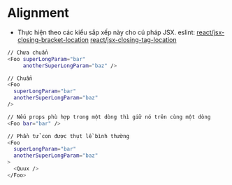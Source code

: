 # Alignment
- Thực hiện theo các kiểu sắp xếp này cho cú pháp JSX. eslint: [react/jsx-closing-bracket-location](https://github.com/yannickcr/eslint-plugin-react/blob/master/docs/rules/jsx-closing-bracket-location.md) [react/jsx-closing-tag-location](https://github.com/yannickcr/eslint-plugin-react/blob/master/docs/rules/jsx-closing-tag-location.md)
```sh
// Chưa chuẩn
<Foo superLongParam="bar"
     anotherSuperLongParam="baz" />

// Chuẩn
<Foo
  superLongParam="bar"
  anotherSuperLongParam="baz"
/>

// Nếu props phù hợp trong một dòng thì giữ nó trên cùng một dòng
<Foo bar="bar" />

// Phần tử con được thụt lề bình thường
<Foo
  superLongParam="bar"
  anotherSuperLongParam="baz"
>
  <Quux />
</Foo>
```
